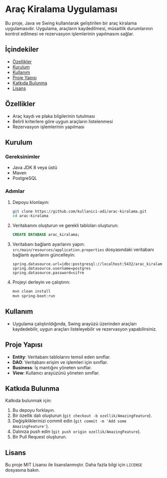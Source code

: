 # Araç Kiralama Uygulaması

Bu proje, Java ve Swing kullanılarak geliştirilen bir araç kiralama uygulamasıdır. Uygulama, araçların kaydedilmesi, müsaitlik durumlarının kontrol edilmesi ve rezervasyon işlemlerinin yapılmasını sağlar.

## İçindekiler
- [Özellikler](#özellikler)
- [Kurulum](#kurulum)
- [Kullanım](#kullanım)
- [Proje Yapısı](#proje-yapısı)
- [Katkıda Bulunma](#katkıda-bulunma)
- [Lisans](#lisans)

## Özellikler
- Araç kaydı ve plaka bilgilerinin tutulması
- Belirli kriterlere göre uygun araçların listelenmesi
- Rezervasyon işlemlerinin yapılması

## Kurulum

### Gereksinimler
- Java JDK 8 veya üstü
- Maven
- PostgreSQL

### Adımlar
1. Depoyu klonlayın:
    ```sh
    git clone https://github.com/kullanici-adi/arac-kiralama.git
    cd arac-kiralama
    ```

2. Veritabanını oluşturun ve gerekli tabloları oluşturun:
    ```sql
    CREATE DATABASE arac_kiralama;
    ```

3. Veritabanı bağlantı ayarlarını yapın:
    `src/main/resources/application.properties` dosyasındaki veritabanı bağlantı ayarlarını güncelleyin:
    ```properties
    spring.datasource.url=jdbc:postgresql://localhost:5432/arac_kiralama
    spring.datasource.username=postgres
    spring.datasource.password=sifre
    ```

4. Projeyi derleyin ve çalıştırın:
    ```sh
    mvn clean install
    mvn spring-boot:run
    ```

## Kullanım
- Uygulama çalıştırıldığında, Swing arayüzü üzerinden araçları kaydedebilir, uygun araçları listeleyebilir ve rezervasyon yapabilirsiniz.

## Proje Yapısı
- **Entity**: Veritabanı tablolarını temsil eden sınıflar.
- **DAO**: Veritabanı erişim ve işlemleri için sınıflar.
- **Business**: İş mantığını yöneten sınıflar.
- **View**: Kullanıcı arayüzünü yöneten sınıflar.

## Katkıda Bulunma
Katkıda bulunmak için:
1. Bu depoyu forklayın.
2. Bir özellik dalı oluşturun (`git checkout -b ozellik/AmazingFeature`).
3. Değişikliklerinizi commit edin (`git commit -m 'Add some AmazingFeature'`).
4. Dalınıza push edin (`git push origin ozellik/AmazingFeature`).
5. Bir Pull Request oluşturun.

## Lisans
Bu proje MIT Lisansı ile lisanslanmıştır. Daha fazla bilgi için `LICENSE` dosyasına bakın.
